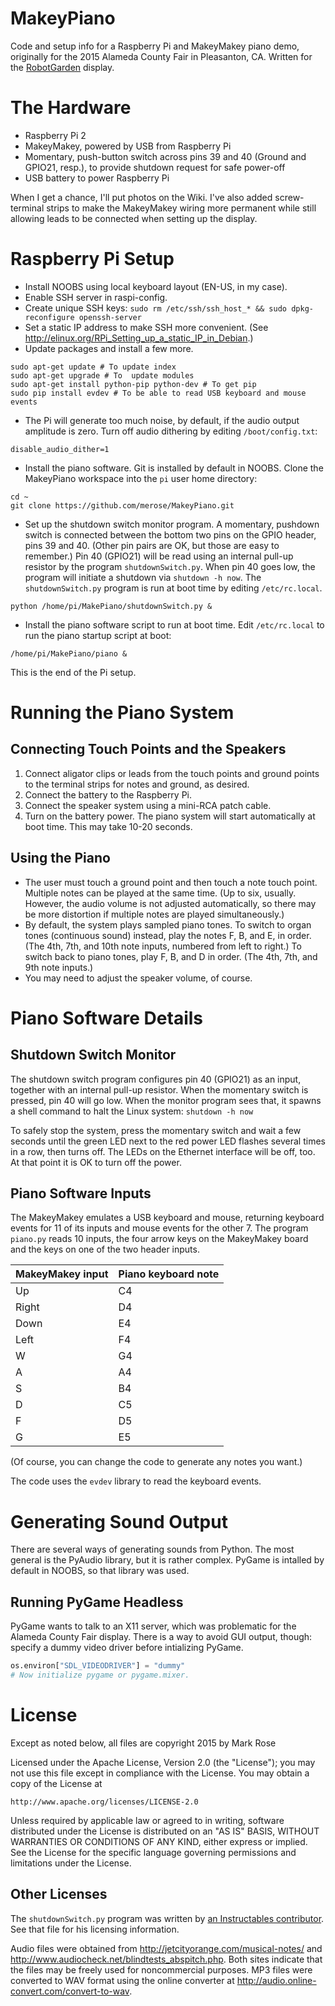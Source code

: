 # MakeyPiano
Code and setup info for a Raspberry Pi and MakeyMakey piano demo, originally for the 2015
Alameda County Fair in Pleasanton, CA. Written for the [RobotGarden](http://www.robotgarden.org/) display.

# The Hardware

* Raspberry Pi 2
* MakeyMakey, powered by USB from Raspberry Pi
* Momentary, push-button switch across pins 39 and 40 (Ground and GPIO21, resp.), to provide shutdown request for safe power-off
* USB battery to power Raspberry Pi

When I get a chance, I'll put photos on the Wiki. I've also added screw-terminal strips to make the MakeyMakey wiring more permanent while still allowing leads to be connected when setting up the display.

# Raspberry Pi Setup

* Install NOOBS using local keyboard layout (EN-US, in my case).
* Enable SSH server in raspi-config.
* Create unique SSH keys: `sudo rm /etc/ssh/ssh_host_* && sudo dpkg-reconfigure openssh-server`
* Set a static IP address to make SSH more convenient. (See http://elinux.org/RPi_Setting_up_a_static_IP_in_Debian.)
* Update packages and install a few more.
```
sudo apt-get update # To update index
sudo apt-get upgrade # To  update modules
sudo apt-get install python-pip python-dev # To get pip
sudo pip install evdev # To be able to read USB keyboard and mouse events
```
* The Pi will generate too much noise, by default, if the audio output amplitude is zero. Turn off audio dithering by editing `/boot/config.txt`:

```
disable_audio_dither=1
```

* Install the piano software. Git is installed by default in NOOBS. Clone the MakeyPiano workspace into the `pi` user home directory:

```
cd ~
git clone https://github.com/merose/MakeyPiano.git
```

* Set up the shutdown switch monitor program. A momentary, pushdown switch is connected between the bottom two pins on the GPIO header, pins 39 and 40. (Other pin pairs are OK, but those are easy to remember.) Pin 40 (GPIO21) will be read using an internal pull-up resistor by the program `shutdownSwitch.py`. When pin 40 goes low, the program will initiate a shutdown via `shutdown -h now`. The `shutdownSwitch.py` program is run at boot time by editing `/etc/rc.local`.

```
python /home/pi/MakePiano/shutdownSwitch.py &
```

* Install the piano software script to run at boot time. Edit `/etc/rc.local` to run the piano startup script at boot:

```
/home/pi/MakePiano/piano &
```

This is the end of the Pi setup.

# Running the Piano System

## Connecting Touch Points and the Speakers

1. Connect aligator clips or leads from the touch points and ground points to the terminal strips for notes and ground, as desired.
2. Connect the battery to the Raspberry Pi.
3. Connect the speaker system using a mini-RCA patch cable.
4. Turn on the battery power. The piano system will start automatically at boot time. This may take 10-20 seconds.

## Using the Piano

* The user must touch a ground point and then touch a note touch point. Multiple notes can be played at the same time. (Up to six, usually. However, the audio volume is not adjusted automatically, so there may be more distortion if multiple notes are played simultaneously.)
* By default, the system plays sampled piano tones. To switch to organ tones (continuous sound) instead, play the notes F, B, and E, in order. (The 4th, 7th, and 10th note inputs, numbered from left to right.) To switch back to piano tones, play F, B, and D in order. (The 4th, 7th, and 9th note inputs.)
* You may need to adjust the speaker volume, of course.

# Piano Software Details

## Shutdown Switch Monitor

The shutdown switch program configures pin 40 (GPIO21) as an input, together with an internal pull-up resistor. When the momentary switch is pressed, pin 40 will go low. When the monitor program sees that, it spawns a shell command to halt the Linux system: `shutdown -h now`

To safely stop the system, press the momentary switch and wait a few seconds until the green LED next to the red power LED flashes several times in a row, then turns off. The LEDs on the Ethernet interface will be off, too. At that point it is OK to turn off the power.

## Piano Software Inputs

The MakeyMakey emulates a USB keyboard and mouse, returning keyboard events for 11 of its inputs and mouse events for the other 7. The program `piano.py` reads 10 inputs, the four arrow keys on the MakeyMakey board and the keys on one of the two header inputs.

MakeyMakey input | Piano keyboard note
-----------------|--------------------
Up    | C4
Right | D4
Down  | E4
Left  | F4
W     | G4
A     | A4
S     | B4
D     | C5
F     | D5
G     | E5

(Of course, you can change the code to generate any notes you want.)

The code uses the `evdev` library to read the keyboard events.

# Generating Sound Output

There are several ways of generating sounds from Python. The most general is the PyAudio library, but it is rather complex. PyGame is intalled by default in NOOBS, so that library was used.

## Running PyGame Headless

PyGame wants to talk to an X11 server, which was problematic for the Alameda County Fair display. There is a way to avoid GUI output, though: specify a dummy video driver before intializing PyGame.

```python
os.environ["SDL_VIDEODRIVER"] = "dummy"
# Now initialize pygame or pygame.mixer.
```

# License

Except as noted below, all files are copyright 2015 by Mark Rose

Licensed under the Apache License, Version 2.0 (the "License");
you may not use this file except in compliance with the License.
You may obtain a copy of the License at

    http://www.apache.org/licenses/LICENSE-2.0

Unless required by applicable law or agreed to in writing, software
distributed under the License is distributed on an "AS IS" BASIS,
WITHOUT WARRANTIES OR CONDITIONS OF ANY KIND, either express or implied.
See the License for the specific language governing permissions and
limitations under the License.

## Other Licenses

The `shutdownSwitch.py` program was written by [an Instructables contributor](www.instructables.com/member/AndrewH7).
See that file for his licensing information.

Audio files were obtained from http://jetcityorange.com/musical-notes/ and http://www.audiocheck.net/blindtests_abspitch.php. Both sites indicate that the files may be freely used for noncommercial purposes. MP3 files were converted to WAV format using the online converter at http://audio.online-convert.com/convert-to-wav.
